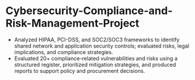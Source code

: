 # Cybersecurity-Compliance-and-Risk-Management-Project
- Analyzed HIPAA, PCI-DSS, and SOC2/SOC3 frameworks to identify shared network and 
application security controls; evaluated risks, legal implications, and compliance strategies.
- Evaluated 20+ compliance-related vulnerabilities and risks using a structured register, prioritized 
mitigation strategies, and produced reports to support policy and procurement decisions.
